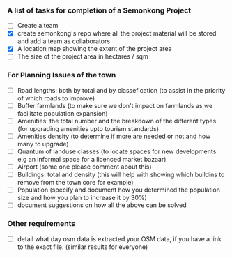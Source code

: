
### A list of tasks for completion of a Semonkong Project

- [ ] Create a team 
- [x] create semonkong's repo where all the project material will be stored and add a team as collaborators
- [x] A location map showing the extent of the project area
- [ ] The size of the project area in hectares / sqm

###  For Planning Issues of the town

- [ ] Road  lengths: both by total and by classefication (to assist in the priority of which roads to improve)
- [ ] Buffer farmlands (to make sure we don't impact on farmlands as we facilitate population expansion)
- [ ] Amenities: the total number and the breakdown of the different types (for upgrading amenities upto tourism standards)
- [ ] Amenities density (to determine if more are needed or not and how many to upgrade)
- [ ] Quantum of landuse classes (to locate spaces for new developments e.g an informal space for a licenced market bazaar)
- [ ] Airport (some one please comment about this)
- [ ] Buildings: total and density (this will help with showing which buildins to remove from the town core for example)
- [ ] Population (specify and document how you determined the population size and how you plan to increase it by 30%)
- [ ] document suggestions on how all the above can be solved

### Other requirements
- [ ] detail what day osm data is extracted your OSM data, if you have a link to the exact file. (similar results for everyone)
